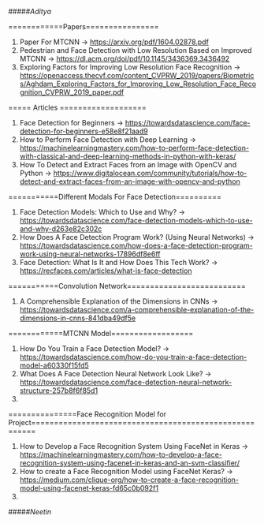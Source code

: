 
#####*Aditya*

============Papers================

1. Paper For MTCNN -> https://arxiv.org/pdf/1604.02878.pdf
2. Pedestrian and Face Detection with Low Resolution Based on Improved MTCNN -> https://dl.acm.org/doi/pdf/10.1145/3436369.3436492
3. Exploring Factors for Improving Low Resolution Face Recognition -> https://openaccess.thecvf.com/content_CVPRW_2019/papers/Biometrics/Aghdam_Exploring_Factors_for_Improving_Low_Resolution_Face_Recognition_CVPRW_2019_paper.pdf


===== Articles ===================
1. Face Detection for Beginners -> https://towardsdatascience.com/face-detection-for-beginners-e58e8f21aad9
2. How to Perform Face Detection with Deep Learning -> https://machinelearningmastery.com/how-to-perform-face-detection-with-classical-and-deep-learning-methods-in-python-with-keras/
3. How To Detect and Extract Faces from an Image with OpenCV and Python -> https://www.digitalocean.com/community/tutorials/how-to-detect-and-extract-faces-from-an-image-with-opencv-and-python


===========Different Modals For Face Detection==========
1. Face Detection Models: Which to Use and Why?  -> https://towardsdatascience.com/face-detection-models-which-to-use-and-why-d263e82c302c
2. How Does A Face Detection Program Work? (Using Neural Networks) -> https://towardsdatascience.com/how-does-a-face-detection-program-work-using-neural-networks-17896df8e6ff
3. Face Detection: What Is It and How Does This Tech Work? ->  https://recfaces.com/articles/what-is-face-detection


===========Convolution Network==========================
1. A Comprehensible Explanation of the Dimensions in CNNs -> https://towardsdatascience.com/a-comprehensible-explanation-of-the-dimensions-in-cnns-841dba49df5e


============MTCNN Model==================
1. How Do You Train a Face Detection Model? -> https://towardsdatascience.com/how-do-you-train-a-face-detection-model-a60330f15fd5
2. What Does A Face Detection Neural Network Look Like? -> https://towardsdatascience.com/face-detection-neural-network-structure-257b8f6f85d1
3. 

===============Face Recognition Model for Project=======================================================
1. How to Develop a Face Recognition System Using FaceNet in Keras -> https://machinelearningmastery.com/how-to-develop-a-face-recognition-system-using-facenet-in-keras-and-an-svm-classifier/
2. How to create a Face Recognition Model using FaceNet Keras? -> https://medium.com/clique-org/how-to-create-a-face-recognition-model-using-facenet-keras-fd65c0b092f1
3. 

#####*Neetin*
